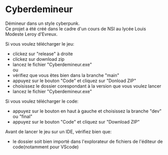 # Cyberdemineur
Démineur dans un style cyberpunk.  
Ce projet a été créé dans le cadre d'un cours de NSI au lycée Louis Modeste Leroy d'Evreux.  
  
Si vous voulez télécharger le jeu:
- clickez sur "release" à droite
- clickez sur download zip
- lancez le fichier "Cyberdemineur.exe"  
ou
- vérifiez que vous êtes bien dans la branche "main"
- appuyez sur le bouton "Code" et cliquez sur "Donload ZIP"
- choisissez le dossier corespondant à la version que vous voulez lancer
- lancez le fichier "Cyberdemineur.exe"
  
Si vous voulez télécharger le code:  
- appuyez sur le bouton en haut à gauche et choisissez la branche "dev" ou "final"
- appuyez sur le bouton "Code" et cliquez sur "Download ZIP"  

Avant de lancer le jeu sur un IDE, vérifiez bien que:  
- le dossier soit bien importé dans l'explorateur de fichiers de l'éditeur de code(notamment pour VScode)
